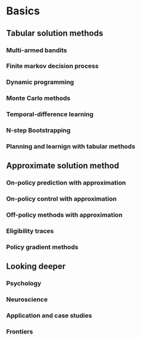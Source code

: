 # Basics

## Tabular solution methods

### Multi-armed bandits

### Finite markov decision process

### Dynamic programming

### Monte Carlo methods

### Temporal-difference learning

### N-step Bootstrapping

### Planning and learnign with tabular methods

## Approximate solution method

### On-policy prediction with approximation

### On-policy control with approximation

### Off-policy methods with approximation

### Eligibility traces

### Policy gradient methods

## Looking deeper

### Psychology

### Neuroscience

### Application and case studies

### Frontiers
